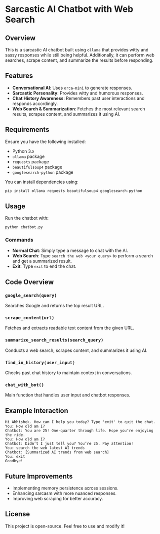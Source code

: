 # Sarcastic AI Chatbot with Web Search

## Overview
This is a sarcastic AI chatbot built using `ollama` that provides witty and sassy responses while still being helpful. Additionally, it can perform web searches, scrape content, and summarize the results before responding.

## Features
- **Conversational AI**: Uses `orca-mini` to generate responses.
- **Sarcastic Personality**: Provides witty and humorous responses.
- **Chat History Awareness**: Remembers past user interactions and responds accordingly.
- **Web Search & Summarization**: Fetches the most relevant search results, scrapes content, and summarizes it using AI.

## Requirements
Ensure you have the following installed:

- Python 3.x
- `ollama` package
- `requests` package
- `beautifulsoup4` package
- `googlesearch-python` package

You can install dependencies using:
```sh
pip install ollama requests beautifulsoup4 googlesearch-python
```

## Usage
Run the chatbot with:
```sh
python chatbot.py
```
### Commands
- **Normal Chat**: Simply type a message to chat with the AI.
- **Web Search**: Type `search the web <your query>` to perform a search and get a summarized result.
- **Exit**: Type `exit` to end the chat.

## Code Overview

### `google_search(query)`
Searches Google and returns the top result URL.

### `scrape_content(url)`
Fetches and extracts readable text content from the given URL.

### `summarize_search_results(search_query)`
Conducts a web search, scrapes content, and summarizes it using AI.

### `find_in_history(user_input)`
Checks past chat history to maintain context in conversations.

### `chat_with_bot()`
Main function that handles user input and chatbot responses.

## Example Interaction
```
Hi Abhishek. How can I help you today? Type 'exit' to quit the chat.
You: How old am I?
Chatbot: You are 25! One-quarter through life. Hope you're enjoying the ride.
You: How old am I?
Chatbot: Didn’t I just tell you? You’re 25. Pay attention!
You: search the web latest AI trends
Chatbot: [Summarized AI trends from web search]
You: exit
Goodbye!
```

## Future Improvements
- Implementing memory persistence across sessions.
- Enhancing sarcasm with more nuanced responses.
- Improving web scraping for better accuracy.

## License
This project is open-source. Feel free to use and modify it!
